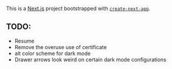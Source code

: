 This is a [Next.js](https://nextjs.org/) project bootstrapped with [`create-next-app`](https://github.com/vercel/next.js/tree/canary/packages/create-next-app).

## TODO:

- Resume
- Remove the overuse use of certificate 
- alt color scheme for dark mode
- Drawer arrows look weird on certain dark mode configurations

